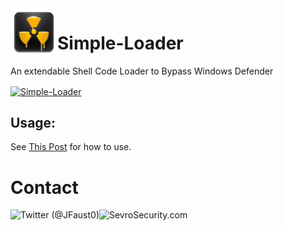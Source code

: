 <a href ="https://sevrosecurity.com">
  <img src="Simple-Loader/atomic.png"
    title="Simple-Loader" align="left" height=75 length=75 />
    </a>

# Simple-Loader
An extendable Shell Code Loader to Bypass Windows Defender

<a href ="https://sevrosecurity.com">
  <img src="https://i.imgur.com/EcrAEeg.gif"
    title="Simple-Loader" align="center" />
    </a>

## Usage:
See [This Post](https://sevrosecurity.com/2019/05/25/bypass-windows-defender-with-a-simple-shell-loader/) for how to use.

# Contact
<a href ="https://twitter.com/JFaust0">
  <img src="https://cdn.icon-icons.com/icons2/800/PNG/512/_twitter_icon-icons.com_65787.png"
    title="Twitter (@JFaust0)" align="left" height=50 length=50 />
    </a>

<a href ="https://sevrosecurity.com">
	<img src="https://sevrosecurity.com/wp-content/uploads/2019/09/ss_icon.png"
    	title="SevroSecurity.com" align="left" height=50 length=50 />
    </a>


